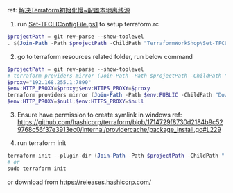 ref: [解决Terraform初始化慢~配置本地离线源](https://cloud.tencent.com/developer/article/1987762)

1. run [Set-TFCLIConfigFile.ps1](Set-TFCLIConfigFile.ps1) to setup terraform.rc
```powershell
$projectPath = git rev-parse --show-toplevel
. $(Join-Path -Path $projectPath -ChildPath "TerraformWorkShop\Set-TFCLIConfigFile.ps1")
```

2. go to terraform resources related folder, run below command
```powershell
$projectPath = git rev-parse --show-toplevel
# terraform providers mirror (Join-Path -Path $projectPath -ChildPath "TerraformWorkShop\terraform.d\mirror")
$proxy="192.168.255.1:7890"
$env:HTTP_PROXY=$proxy;$env:HTTPS_PROXY=$proxy
terraform providers mirror (Join-Path -Path $env:PUBLIC -ChildPath "Downloads\terraform.d\mirror")
$env:HTTP_PROXY=$null;$env:HTTPS_PROXY=$null
```

3. Ensure have permission to create symlink in windows
ref: https://github.com/hashicorp/terraform/blob/1714729f8730d2184b9c529768c56f37e3913ec0/internal/providercache/package_install.go#L229

4. run terraform init
```powershell
terraform init --plugin-dir (Join-Path -Path $projectPath -ChildPath ".terraform.d/mirror/registry.terraform.io/")
# or 
sudo terraform init
```

or download from https://releases.hashicorp.com/


